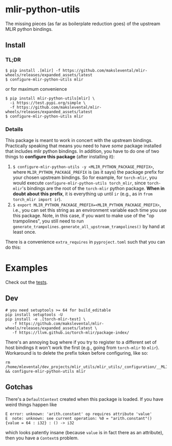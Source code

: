 # mlir-python-utils

The missing pieces (as far as boilerplate reduction goes) of the upstream MLIR python bindings.

## Install

### TL;DR

```shell
$ pip install .[mlir] -f https://github.com/makslevental/mlir-wheels/releases/expanded_assets/latest
$ configure-mlir-python-utils mlir
```

or for maximum convenience

```shell
$ pip install mlir-python-utils[mlir] \
  -i https://test.pypi.org/simple \
  -f https://github.com/makslevental/mlir-wheels/releases/expanded_assets/latest
$ configure-mlir-python-utils mlir
```

### Details

This package is meant to work in concert with the upstream bindings.
Practically speaking that means you need to have *some* package installed that includes mlir python bindings.
In addition, you have to do one of two things to **configure this package** (after installing it):

1. `$ configure-mlir-python-utils -y <MLIR_PYTHON_PACKAGE_PREFIX>`, where `MLIR_PYTHON_PACKAGE_PREFIX` is (as it says)
   the
   package prefix for your chosen upstream bindings. So for example, for `torch-mlir`, you would
   execute `configure-mlir-python-utils torch_mlir`, since `torch-mlir`'s bindings are the root of the `torch-mlir`
   python
   package. **When in doubt about this prefix**, it is everything up until `ir` (e.g., as
   in `from torch_mlir import ir`).
2. `$ export MLIR_PYTHON_PACKAGE_PREFIX=<MLIR_PYTHON_PACKAGE_PREFIX>`, i.e., you can set this string as an environment
   variable each time you use this package. Note, in this case, if you want to make use of the "op trampolines", you
   still need to run `generate_trampolines.generate_all_upstream_trampolines()` by hand at least once.

There is a convenience `extra_requires` in `pyproject.toml` such that you can do this:

# Examples

Check out the [tests](tests).

## Dev

```shell
# you need setuptools >= 64 for build_editable
pip install setuptools -U
pip install -e .[torch-mlir-test] \
   -f https://github.com/makslevental/mlir-wheels/releases/expanded_assets/latest \
   -f https://llvm.github.io/torch-mlir/package-index/
```

There's an annoying bug where if you try to register to a different set of host bindings it won't work the first (e.g.,
going from `torch-mlir` to `mlir`).
Workaround is to delete the prefix token before configuring, like so:

```shell
rm /home/mlevental/dev_projects/mlir_utils/mlir_utils/_configuration/__MLIR_PYTHON_PACKAGE_PREFIX__ && configure-mlir-python-utils mlir
```

## Gotchas

There's a `DefaultContext` created when this package is loaded. If you have weird things happen like

```
E error: unknown: 'arith.constant' op requires attribute 'value'
E  note: unknown: see current operation: %0 = "arith.constant"() {value = 64 : i32} : () -> i32
```

which looks patently insane (because `value` is in fact there as an attribute), then you have a `Context`s problem.